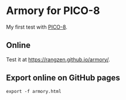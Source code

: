# Armory for PICO-8

My first test with [PICO-8](https://www.lexaloffle.com/pico-8.php).

## Online

Test it at https://rangzen.github.io/armory/.

## Export online on GitHub pages

`export -f armory.html`